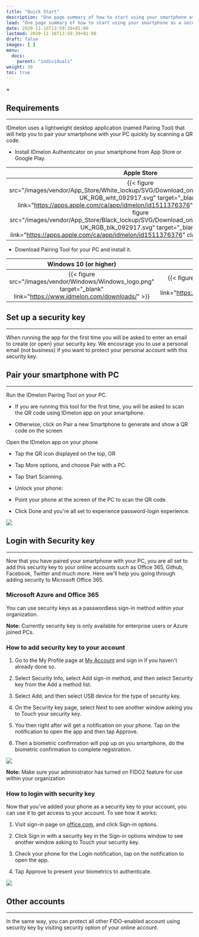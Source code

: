 ```yaml
---
title: "Quick Start"
description: "One page summary of how to start using your smartphone as a security key."
lead: "One page summary of how to start using your smartphone as a security key."
date: 2020-11-16T13:59:39+01:00
lastmod: 2020-11-16T13:59:39+01:00
draft: false
images: [ ]
menu:
  docs:
    parent: "individuals"
weight: 30
toc: true
---
```


<div id="_modal" class="modal">
  <span class="close">&times;</span>
  <img class="modal-content" id="img01">
</div>

## Requirements

* * *

IDmelon uses a lightweight desktop application (named Pairing Tool) that will help you to pair your smartphone with your
PC quickly by scanning a QR code.

* Install IDmelon Authenticator on your smartphone from App Store or Google Play.

Apple Store             |  Google Play
:-------------------------:|:-------------------------:
{{< figure src="/images/vendor/App_Store/White_lockup/SVG/Download_on_the_App_Store_Badge_US-UK_RGB_wht_092917.svg" target="_blank" link="https://apps.apple.com/ca/app/idmelon/id1511376376" class="logo-light">}}{{< figure src="/images/vendor/App_Store/Black_lockup/SVG/Download_on_the_App_Store_Badge_US-UK_RGB_blk_092917.svg" target="_blank" link="https://apps.apple.com/ca/app/idmelon/id1511376376" class="logo-dark d-none">}}|{{< figure src="/images/vendor/Google_Play/google-play-badge.svg" target="_blank" link="https://play.google.com/store/apps/details?id=com.vancosys.authenticator.business&hl=en_CA&gl=US">}}

* Download Pairing Tool for your PC and install it.

Windows 10 (or higher)             |  Mac OS
:-------------------------:|:-------------------------:
{{< figure src="/images/vendor/Windows/Windows_logo.png" target="_blank" link="https://www.idmelon.com/downloads/" >}}|{{< figure src="/images/vendor/Mac/mac-os.png" target="_blank" link="https://www.idmelon.com/downloads/">}}

## Set up a security key

* * *

When running the app for the first time you will be asked to enter an email to create (or open) your security key. We
encourage you to use a personal email (not business) if you want to protect your personal account with this security
key.

## Pair your smartphone with PC

* * *

Run the IDmelon Pairing Tool on your PC.

* If you are running this tool for the first time, you will be asked to scan the QR code using IDmelon app on your
smartphone.

* Otherwise, click on Pair a new Smartphone to generate and show a QR code on the screen

Open the IDmelon app on your phone

* Tap the QR icon displayed on the top, OR

* Tap More options, and choose Pair with a PC.

* Tap Start Scanning.

* Unlock your phone:

* Point your phone at the screen of the PC to scan the QR code.

* Click Done and you're all set to experience password-login experience.

<img src="/images/vendor/gifs/pair_phone_pc.gif" class="doc-img-frame">

## Login with Security key

* * *

Now that you have paired your smartphone with your PC, you are all set to add this security key to your online accounts
such as Office 365, Github, Facebook, Twitter and much more. Here we'll help you going through adding security to
Microsoft Office 365.

### Microsoft Azure and Office 365

You can use security keys as a passwordless sign-in method within your organization.

**Note:** Currently security key is only available for enterprise users or Azure joined PCs.

### How to add security key to your account

1. Go to the My Profile page at [My Account](https://myaccount.microsoft.com/s) and sign in if you haven't already done so.

2. Select Security Info, select Add sign-in method, and then select Security key from the Add a method list.

3. Select Add, and then select USB device for the type of security key.

4. On the Security key page, select Next to see another window asking you to Touch your security key.

5. You then right after will get a notification on your phone. Tap on the notification to open the app and then tap
Approve.

6. Then a biometric confirmation will pop up on you smartphone, do the biometric confirmation to complete registration.

<img src="/images/vendor/gifs/registration_office365.gif" class="doc-img-frame">

**Note:** Make sure your administrator has turned on FIDO2 feature for use within your organization

### How to login with security key

Now that you've added your phone as a security key to your account, you can use it to get access to your account. To see how it works:

1. Visit sign-in page on [office.com](http://office.com), and click Sign-in options.

2. Click Sign in with a security key in the Sign-in options window to see another window asking to Touch your security key.

3. Check your phone for the Login notification, tap on the notification to open the app.

4. Tap Approve to present your biometrics to authenticate.

<img src="/images/vendor/gifs/sample_user_login.gif" class="doc-img-frame">

## Other accounts

* * *

In the same way, you can protect all other FIDO-enabled account using security key by visiting security option of your
online account.
